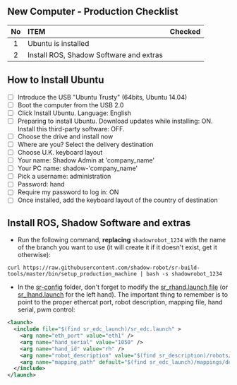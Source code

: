 ## New Computer - Production Checklist


| **No**  | **ITEM**  | **Checked**  |
|:-------:|:--------- |:------------ |
| 1 | Ubuntu is installed  |  |
| 2 | Install ROS, Shadow Software and extras  || |


## How to Install Ubuntu
 - [ ] Introduce the USB "Ubuntu Trusty" (64bits, Ubuntu 14.04)
 - [ ] Boot the computer from the USB 2.0
 - [ ] Click Install Ubuntu. Language: English
 - [ ] Preparing to install Ubuntu. Download updates while installing: ON. Install this third-party software: OFF.
 - [ ] Choose the drive and install now
 - [ ] Where are you? Select the delivery destination
 - [ ] Choose U.K. keyboard layout
 - [ ] Your name: Shadow Admin at 'company_name'
  - [ ] Your PC name: shadow-'company_name'
  - [ ] Pick a username: administration
  - [ ] Password: hand
  - [ ]  Require my password to log in: ON
 - [ ] Once installed, add the keyboard layout of the country of destination

## Install ROS, Shadow Software and extras

- Run the following command, **replacing** `shadowrobot_1234` with the name of the branch you want to use (it will create it if it doesn't exist, get it otherwise):
```
curl https://raw.githubusercontent.com/shadow-robot/sr-build-tools/master/bin/setup_production_machine | bash -s shadowrobot_1234
```

- In the [sr-config](https://github.com/shadow-robot/sr-config) folder, don't forget to modify the [sr_rhand.launch file](https://github.com/shadow-robot/sr-config/blob/indigo-devel/sr_ethercat_hand_config/launch/sr_rhand.launch) (or [sr_lhand.launch](https://github.com/shadow-robot/sr-config/blob/indigo-devel/sr_ethercat_hand_config/launch/sr_lhand.launch) for the left hand). The important thing to remember is to point to the proper ethercat port, robot description, mapping file, hand serial, pwm control:
```xml
<launch>
  <include file="$(find sr_edc_launch)/sr_edc.launch" >
    <arg name="eth_port" value="eth1" />
    <arg name="hand_serial" value="1050" />
    <arg name="hand_id" value="rh" />
    <arg name="robot_description" value="$(find sr_description)/robots/shadowhand_motor.urdf.xacro" />
    <arg name="mapping_path" default="$(find sr_edc_launch)/mappings/default_mappings/rh_ethercat.yaml"/>
  </include>
</launch>
```
